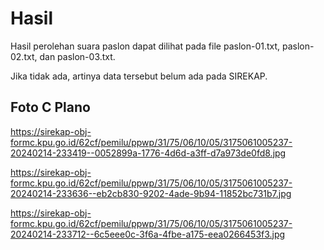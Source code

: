 # Hasil

Hasil perolehan suara paslon dapat dilihat pada file paslon-01.txt, paslon-02.txt, dan paslon-03.txt.

Jika tidak ada, artinya data tersebut belum ada pada SIREKAP.

## Foto C Plano

https://sirekap-obj-formc.kpu.go.id/62cf/pemilu/ppwp/31/75/06/10/05/3175061005237-20240214-233419--0052899a-1776-4d6d-a3ff-d7a973de0fd8.jpg

https://sirekap-obj-formc.kpu.go.id/62cf/pemilu/ppwp/31/75/06/10/05/3175061005237-20240214-233636--eb2cb830-9202-4ade-9b94-11852bc731b7.jpg

https://sirekap-obj-formc.kpu.go.id/62cf/pemilu/ppwp/31/75/06/10/05/3175061005237-20240214-233712--6c5eee0c-3f6a-4fbe-a175-eea0266453f3.jpg
